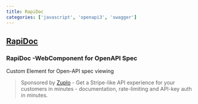 ```yaml
---
title: RapiDoc
categories: ['javascript', 'openapi3', 'swagger']
---
```

## [RapiDoc](https://github.com/rapi-doc/RapiDoc)

### RapiDoc -WebComponent for OpenAPI Spec

Custom Element for Open-API spec viewing

> Sponsored by [Zuplo](https://zuplo.link/rapidoc-2) - Get a Stripe-like API experience for your customers in minutes - documentation, rate-limiting and API-key auth in minutes. 
